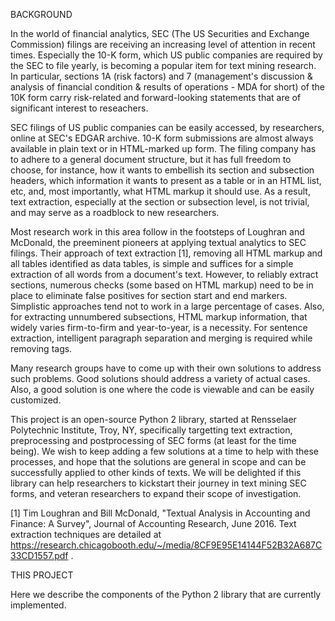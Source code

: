 BACKGROUND

In the world of financial analytics, SEC (The US Securities and Exchange Commission) filings are receiving an increasing level of attention in recent times. Especially the 10-K form, which US public companies are required by the SEC to file yearly, is becoming a popular item for text mining research. In particular, sections 1A (risk factors) and 7 (management's discussion & analysis of financial condition & results of operations - MDA for short) of the 10K form carry risk-related and forward-looking statements that are of significant interest to reseachers.

SEC filings of US public companies can be easily accessed, by researchers, online at SEC's EDGAR archive. 10-K form submissions are almost always available in plain text or in HTML-marked up form. The filing company has to adhere to a general document structure, but it has full freedom to choose, for instance, how it wants to embellish its section and subsection headers, which information it wants to present as a table or in an HTML list, etc, and, most importantly, what HTML markup it should use. As a result, text extraction, especially at the section or subsection level, is not trivial, and may serve as a roadblock to new researchers.

Most research work in this area follow in the footsteps of Loughran and McDonald, the preeminent pioneers at applying textual analytics to SEC filings. Their approach of text extraction [1], removing all HTML markup and all tables identified as data tables, is simple and suffices for a simple extraction of all words from a document's text. However, to reliably extract sections, numerous checks (some based on HTML markup) need to be in place to eliminate false positives for section start and end markers. Simplistic approaches tend not to work in a large percentage of cases. Also, for extracting unnumbered subsections, HTML markup information, that widely varies firm-to-firm and year-to-year, is a necessity. For sentence extraction, intelligent paragraph separation and merging is required while removing tags.

Many research groups have to come up with their own solutions to address such problems. Good solutions should address a variety of actual cases. Also, a good solution is one where the code is viewable and can be easily customized.

This project is an open-source Python 2 library, started at Rensselaer Polytechnic Institute, Troy, NY, specifically targetting text extraction, preprocessing and postprocessing of SEC forms (at least for the time being). We wish to keep adding a few solutions at a time to help with these processes, and hope that the solutions are general in scope and can be successfully applied to other kinds of texts. We will be delighted if this library can help researchers to kickstart their journey in text mining SEC forms, and veteran researchers to expand their scope of investigation.


[1] Tim Loughran and Bill McDonald, "Textual Analysis in Accounting and Finance: A Survey", Journal of Accounting Research, June 2016.
Text extraction techniques are detailed at https://research.chicagobooth.edu/~/media/8CF9E95E14144F52B32A687C33CD1557.pdf .



THIS PROJECT

Here we describe the components of the Python 2 library that are currently implemented.
